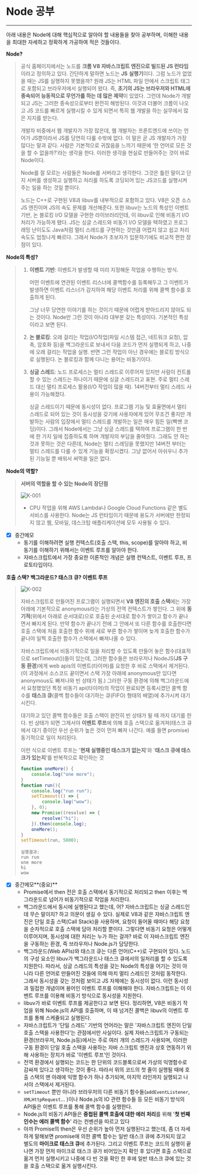# Node 공부

----------

아래 내용은 Node에 대해 핵심적으로 알아야 할 내용들을 찾아 공부하며, 이해한 내용을 최대한 자세하고 정확하게 가공하여 적은 것들이다. 

**Node?**

> 공식 홈페이지에서는 노드를 **크롬 V8 자바스크립트 엔진으로 빌드된 JS 런타임**이라고 정의하고 있다. 간단하게 말하면 노드는 **JS** **실행기**이다. 그럼 노드가 없었을 때는 JS를 실행하지 못했을까? 원래 JS는 HTML 파일 안에서 스크립트 태그로 포함되고 브라우저에서 실행되어 왔다. 즉, **초기의 JS는 브라우저와 HTML에 종속되어 능동적으로 무언가를 하는 데 많은 제약**이 있었다. 그런데 Node가 개발되고 JS는 그러한 종속성으로부터 완전히 해방된다. 이것과 더불어 크롬이 나오고 JS 코드를 빠르게 실행시킬 수 있게 되면서 특히 웹 개발을 하는 실무에서 많은 지지를 받는다. 
>
> 개발자 비중에서 웹 개발자가 가장 많은데, 웹 개발자는 프론트엔드에 쓰이는 언어가 JS뿐이라서 JS를 당연히 다룰 수밖에 없다. 이 말은 곧 JS 개발자가 가장 많다는 말과 같다. 사람은 기본적으로 귀찮음을 느끼기 때문에 ‘한 언어로 모든 것을 할 수 없을까?’라는 생각을 한다. 이러한 생각을 현실로 만들어주는 것이 바로 Node이다. 
>
> Node를 잘 모르는 사람들은 Node를 서버라고 생각한다. 그것은 틀린 말이고 단지 서버를 생성하고 실행하고 처리를 하도록 코딩되어 있는 JS코드를 실행시켜주는 일을 하는 것일 뿐이다. 
>
> 노드는 C++로 구현된 V8과 libuv를 내부적으로 포함하고 있다. V8은 오픈 소스 JS 엔진이며 JS의 속도 문제를 개선해준다. 또한 libuv는 노드의 특성인 이벤트 기반, 논 블로킹 I/O 모델을 구현한 라이브러리인데, 이 libuv로 인해 비동기 I/O 처리가 가능하게 됐다. JS는 싱글 스레드와 비동기 I/O 모델을 택하였고 프로그래밍 난이도도 Java처럼 멀티 스레드를 구현하는 것만큼 어렵지 않고 쉽고 처리 속도도 엄청나게 빠르다. 그래서 Node가 초보자가 입문하기에도 비교적 편한 장점이 있다. 



**Node의 특성?**

> 1. **이벤트 기반**: 이벤트가 발생할 때 미리 지정해둔 작업을 수행하는 방식.
>
>    어떤 이벤트에 연관된 이벤트 리스너에 콜백함수를 등록해두고 그 이벤트가 발생하면 이벤트 리스너가 감지하여 해당 이벤트 처리를 위해 콜백 함수를 호출하게 된다.
>
>    그냥 너무 당연한 이야기를 하는 것이기 때문에 어렵게 받아드리지 않아도 되는 것이다. Node만 그런 것이 아니라 대부분 갖는 특성이다. 기본적인 특성이라고 보면 된다.
>
> 2. **논 블로킹**: 오래 걸리는 작업(I/O작업(파일 시스템 접근, 네트워크 요청), 압축, 암호화 등)을 백그라운드로 보내서 다음 코드가 먼저 실행되게 하고, 나중에 오래 걸리는 작업을 실행. 반면 그런 작업이 아닌 경우에는 블로킹 방식으로 실행된다. 논 블로킹과 함께 다니는 용어는 비동기이다. 
>
> 3. **싱글 스레드**: 노드 프로세스는 멀티 스레드로 이루어져 있지만 사람이 컨트롤 할 수 있는 스레드는 하나이기 때문에 싱글 스레드라고 표현. 주로 멀티 스레드 대신 멀티 프로세스 활용(I/O 작업이 많을 때). 14버전부터 멀티 스레드 사용이 가능해졌다.
>
>    싱글 스레드이기 때문에 동시성이 없다. 프로그램 기능 및 효율면에서 멀티 스레드로 되어 있는 것이 동시성을 갖기에 사용자에게 있어 무조건 좋지만 개발하는 사람의 입장에서 멀티 스레드를 개발하는 일은 매우 힘든 일(빡쌘 코딩)이다. 그래서 Node에서는 그냥 싱글 스레드를 택하여 프로그램이 한 번에 한 가지 일에 집중하도록 하며 개발자의 부담을 줄여줬다. 그래도 안 하는 것과 못하는 것은 다른데, Node는 멀티 스레딩을 못했지만 14버전 부터는 멀티 스레드를 다룰 수 있게 기능을 확장시켰다. 그냥 없어서 아쉬우니 추가된 기능일 뿐 배워서 써먹을 일은 없다. 



**Node의 역할?**

>  **서버의 역할을 할 수 있는 Node의 장단점**
>
>  ![K-001](https://user-images.githubusercontent.com/52457180/90981680-6aa44c80-e59d-11ea-819f-08dcdbc757aa.jpg)
>
>  - CPU 작업을 위해 AWS Lambda나 Google Cloud Functions 같은 별도 서비스를 사용한다. Node는 JS 런타임이기 때문에 용도가 서버에만 한정되지 않고 웹, 모바일, 데스크탑 애플리케이션에 모두 사용될 수 있다. 



- [x] 중간메모
  - 동기를 이해하려면 실행 컨텍스트(호출 스택, this, scope)를 알아야 하고, 비동기를 이해하기 위해서는 이벤트 루프를 알아야 한다.
  - 자바스크립트에서 가장 중요한 이론적인 개념은 실행 컨텍스트, 이벤트 루프, 프로토타입이다.



**호출 스택? 백그라운드? 태스크 큐? 이벤트 루프**

> ![K-002](https://user-images.githubusercontent.com/52457180/90985100-90891b80-e5b4-11ea-8244-2eebce233344.jpg)
>
> 자바스크립트로 만들어진 프로그램이 실행되면서 **V8 엔진의 호출 스택**에는 가장 아래에 기본적으로 anonymous라는 가상의 전역 컨텍스트가 쌓인다. 그 위에 **동기적**(위에서 아래로 순서대로)으로 호출된 순서대로 함수가 쌓이고 함수가 끝나면서 빠지게 된다. 만약 함수가 끝나기 전에 그 안에서 또 다른 함수를 호출한다면 호출 스택에 처음 호출한 함수 위에 새로 부른 함수가 쌓이며 늦게 호출한 함수가 끝나야 일찍 호출한 함수가 스택에서 빠져나올 수 있다.
>
> 자바스크립트에서 비동기적으로 일을 처리할 수 있도록 만들어 놓은 함수(대표적으로 setTimeout())들이 있는데, 그러한 함수들은 브라우저나 NodeJS(**JS 구동 환경**)에게 web apis의 이벤트(타이머)를 요청한 후 바로 스택에서 제거된다.(이 과정에서 소스코드 끝이면서 스택 가장 아래에 anonymous만 있다면 anonymous도 빠져나와 빈 상태가 됨.) 그러한 구동 환경에 의해 백그라운드에서 요청했었던 특정 비동기 api(타이머)의 작업이 완료되면 등록시켰던 콜백 함수를 **태스크 큐**(콜백 함수들이 대기하는 큐(FIFO) 형태의 배열)에 추가시켜 대기시킨다.
>
> 대기하고 있던 콜백 함수들은 호출 스택이 완전히 빈 상태가 될 때 까지 대기를 한다. 빈 상태가 되면 그제서야 **이벤트 루프**에 의해 호출 스택으로 옮겨져(태스크 큐에서 대기 중이던 우선 순위가 높은 것이 먼저 빠져 나간다. 예를 들면 promise) 동기적으로 일이 처리된다. 
>
> 이런 식으로 이벤트 루프는 '**현재 실행중인 태스크가 없는지**'와 '**태스크 큐에 태스크가 있는지**'를 반복적으로 확인하는 것
>
> ```javascript
> function oneMore() {
>     console.log("one more");
> }
> function run(){
>     console.log("run run");
>     setTimeout(() => {
>         console.log("wow");
>     }, 0);
>     new Promise((resolve) => {
>         resolve("hi");
>     }).then(console.log);
>     oneMore();
> }
> setTimeout(run, 5000);
> ```
>
> ```
> 실행결과:
> run run
> one more
> hi
> wow
> ```



- [x] 중간메모**(중요)**
  - Promise에서 then 전은 호출 스택에서 동기적으로 처리되고 then 이후는 백그라운드로 넘어가 비동기적으로 작업을 처리한다.
  - 백그라운드에서 동시에 실행된다고 했는데, 어? 자바스크립트는 싱글 스레드인데 무슨 말이지? 하고 의문이 생길 수 있다. 실제로 V8과 같은 자바스크립트 엔진은 단일 호출 스택(Call Stack)을 사용하며, 요청이 들어올 때마다 해당 요청을 순차적으로 호출 스택에 담아 처리할 뿐이다. 그렇다면 비동기 요청은 어떻게 이루어지며, 동시성에 대한 처리는 누가 하는 걸까? 바로 이 자바스크립트 엔진을 구동하는 환경, 즉 브라우저나 Node.js가 담당한다.
  - 백그라운드(Web APIs)와 태스크 큐는 다른 언어(C++)로 구현되어 있다. 노드의 구성 요소인 libuv가 백그라운드나 태스크 큐에서의 일처리를 할 수 있도록 지원한다. 따라서, 싱글 스레드의 특성을 갖는 Node의 특성을 어기는 것이 아니라 다른 언어로 만들어진 것들에 의해 마치 멀티 스레드인 것처럼 동작한다. 그래서 동시성을 갖는 것처럼 보이고 JS 자체에는 동시성이 없다. 이런 동시성과 밀접한 개념이며 용어인 이벤트 루프를 이해해야 한다. 자바스크립트는 이 이벤트 루프를 이용해 비동기 방식으로 동시성을 지원한다. 
  - libuv가 바로 이벤트 루프를 제공한다고 보면 된다. 정리하면, V8은 비동기 작업을 위해 Node.js의 API를 호출하며, 이 때 넘겨진 콜백은 libuv의 이벤트 루프를 통해 스케쥴되고 실행된다.
  - 자바스크립트가 '단일 스레드' 기반의 언어라는 말은 '자바스크립트 엔진이 단일 호출 스택을 사용한다'는 관점에서만 사실이다. 실제 자바스크립트가 구동되는 환경(브라우저, Node.js등)에서는 주로 여러 개의 스레드가 사용되며, 이러한 구동 환경이 단일 호출 스택을 사용하는 자바 스크립트 엔진과 상호 연동하기 위해 사용하는 장치가 바로 '이벤트 루프'인 것이다.
  - 전역 환경에서 실행되는 코드는 한 단위의 코드블록으로써 가상의 익명함수로 감싸져 있다고 생각하는 것이 좋다. 따라서 위의 코드의 첫 줄이 실행될 때에 호출 스택의 맨 아래에 익명 함수가 하나 추가되며, 마지막 라인까지 실행되고 나서야 스택에서 제거된다.
  - `setTimeout` 뿐만 아니라 브라우저의 다른 비동기 함수들(`addEventListener`, `XMLHttpRequest`… )이나 Node.js의 IO 관련 함수들 등 모든 비동기 방식의 API들은 이벤트 루프를 통해 콜백 함수를 실행한다.
  - Node.js의 비동기 API들은 **중첩된 콜백 호출에 대한 에러 처리**를 위해 '**첫 번째 인수는 에러 콜백 함수**' 라는 컨벤션을 따르고 있다
  - 아까 Promise의 then은 우선 순위가 높아 먼저 실행된다고 했는데, 좀 더 자세하게 말해보면 promise에 의한 콜백 함수는 일반 태스크 큐에 추가되지 않고 별도의 **마이크로 태스크 큐**에 추가된다. 그리고 이벤트 루프는 코드의 실행이 끝나면 가장 먼저 마이크로 태스크 큐가 비어있는지 확인 후 있다면 호출 스택으로 옮겨 먼저 실행시키고 나중에 다 빈 것을 확인 한 후에 일반 태스크 큐에 있는 것을 호출 스택으로 옮겨 실행시킨다. 




